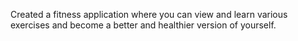 Created a fitness application where you can view and learn various exercises and become a better and healthier version of yourself.
